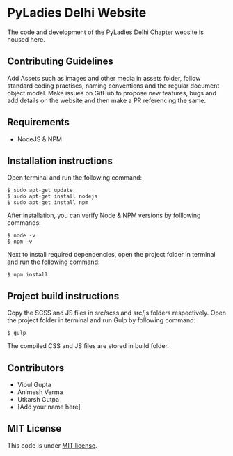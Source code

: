 # PyLadies Delhi Website
The code and development of the PyLadies Delhi Chapter website is housed here. 

## Contributing Guidelines 
Add Assets such as images and other media in assets folder, follow standard coding practises, naming conventions and the regular document object model. Make issues on GitHub to propose new features, bugs and add details on the website and then make a PR referencing the same. 

## Requirements
- NodeJS & NPM

## Installation instructions
Open terminal and run the following command:
```
$ sudo apt-get update
$ sudo apt-get install nodejs
$ sudo apt-get install npm
```
After installation, you can verify Node & NPM versions by folllowing commands:
```
$ node -v
$ npm -v
```
Next to install required dependencies, open the project folder in terminal and run the following command:
```
$ npm install
```

## Project build instructions
Copy the SCSS and JS files in src/scss and src/js folders respectively.
Open the project folder in terminal and run Gulp by following command:

```
$ gulp
```
The compiled CSS and JS files are stored in build folder.  

## Contributors
- Vipul Gupta
- Animesh Verma
- Utkarsh Gutpa 
- [Add your name here]

## MIT License 
This code is under [MIT license](https://github.com/vipulgupta2048/Pyladies-delhi-website/blob/master/LICENSE). 

